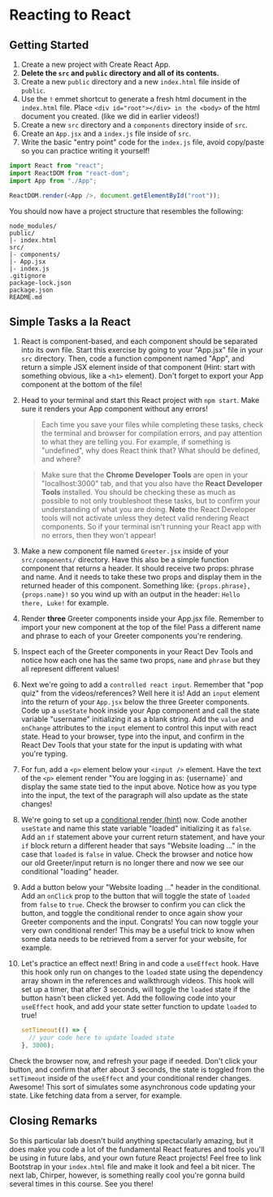 # Reacting to React

## Getting Started

1. Create a new project with Create React App.
2. **Delete the `src` and `public` directory and all of its contents.**
3. Create a new `public` directory and a new `index.html` file inside of `public`.
4. Use the `!` emmet shortcut to generate a fresh html document in the `index.html` file. Place `<div id="root"></div> in the <body>` of the html document you created. (like we did in earlier videos!)
5. Create a new `src` directory and a `components` directory inside of `src`.
6. Create an `App.jsx` and a `index.js` file inside of `src`.
7. Write the basic "entry point" code for the `index.js` file, avoid copy/paste so you can practice writing it yourself!

```javascript
import React from "react";
import ReactDOM from "react-dom";
import App from "./App";

ReactDOM.render(<App />, document.getElementById("root"));
```

You should now have a project structure that resembles the following:

```
node_modules/
public/
|- index.html
src/
|- components/
|- App.jsx
|- index.js
.gitignore
package-lock.json
package.json
README.md
```

## Simple Tasks a la React

1. React is component-based, and each component should be separated into its own file. Start this exercise by going to your "App.jsx" file in your `src` directory. Then, code a function component named "App", and return a simple JSX element inside of that component (Hint: start with something obvious, like a `<h1>` element). Don't forget to export your App component at the bottom of the file!

2. Head to your terminal and start this React project with `npm start`. Make sure it renders your App component without any errors!

   > Each time you save your files while completing these tasks, check the terminal and browser for compilation errors, and pay attention to what they are telling you. For example, if something is "undefined", why does React think that? What should be defined, and where?

   > Make sure that the **Chrome Developer Tools** are open in your "localhost:3000" tab, and that you also have the **React Developer Tools** installed. You should be checking these as much as possible to not only troubleshoot these tasks, but to confirm your understanding of what you are doing. **Note** the React Developer tools will not activate unless they detect valid rendering React components. So if your terminal isn't running your React app with no errors, then they won't appear!

3. Make a new component file named `Greeter.jsx` inside of your `src/components/` directory. Have this also be a simple function component that returns a header. It should receive two props: phrase and name. And it needs to take these two props and display them in the returned header of this component. Something like: `{props.phrase}, {props.name}!` so you wind up with an output in the header: `Hello there, Luke!` for example.

4. Render **three** Greeter components inside your App.jsx file. Remember to import your new component at the top of the file! Pass a different name and phrase to each of your Greeter components you're rendering.

5. Inspect each of the Greeter components in your React Dev Tools and notice how each one has the same two props, `name` and `phrase` but they all represent different values!

6. Next we're going to add a `controlled react input`. Remember that "pop quiz" from the videos/references? Well here it is! Add an `input` element into the return of your `App.jsx` below the three Greeter components. Code up a `useState` hook inside your App component and call the state variable "username" initializing it as a blank string. Add the `value` and `onChange` attributes to the `input` element to control this input with react state. Head to your browser, type into the input, and confirm in the React Dev Tools that your state for the input is updating with what you're typing.

7. For fun, add a `<p>` element below your `<input />` element. Have the text of the `<p>` element render "You are logging in as: {username}` and display the same state tied to the input above. Notice how as you type into the input, the text of the paragraph will also update as the state changes!

8. We're going to set up a [conditional render (hint)](https://reactjs.org/docs/conditional-rendering.html) now. Code another `useState` and name this state variable "loaded" initializing it as `false`. Add an `if` statement above your current return statement, and have your `if` block return a different header that says "Website loading ..." in the case that `loaded` is `false` in value. Check the browser and notice how our old Greeter/input return is no longer there and now we see our conditional "loading" header.

9. Add a button below your "Website loading ..." header in the conditional. Add an `onClick` prop to the button that will toggle the state of `loaded` from `false` to `true`. Check the browser to confirm you can click the button, and toggle the conditional render to once again show your Greeter components and the input. Congrats! You can now toggle your very own conditional render! This may be a useful trick to know when some data needs to be retrieved from a server for your website, for example.

10. Let's practice an effect next! Bring in and code a `useEffect` hook. Have this hook only run on changes to the `loaded` state using the dependency array shown in the references and walkthrough videos. This hook will set up a timer, that after 3 seconds, will toggle the `loaded` state if the button hasn't been clicked yet. Add the following code into your `useEffect` hook, and add your state setter function to update `loaded` to true!

    ```jsx
    setTimeout(() => {
      // your code here to update loaded state
    }, 3000);
    ```

Check the browser now, and refresh your page if needed. Don't click your button, and confirm that after about 3 seconds, the state is toggled from the `setTimeout` inside of the `useEffect` and your conditional render changes. Awesome! This sort of simulates some asynchronous code updating your state. Like fetching data from a server, for example.

## Closing Remarks

So this particular lab doesn't build anything spectacularly amazing, but it does make you code a lot of the fundamental React features and tools you'll be using in future labs, and your own future React projects! Feel free to link Bootstrap in your `index.html` file and make it look and feel a bit nicer. The next lab, Chirper, however, is something really cool you're gonna build several times in this course. See you there!
